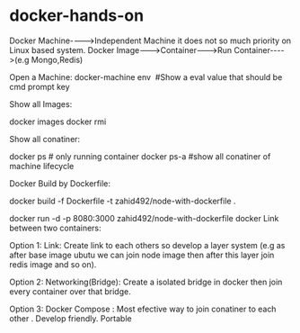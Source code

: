 # docker-hands-on

Docker Machine---->Independent Machine it does not so much priority on Linux based system.
Docker Image--->Container--->Run Container---->(e.g Mongo,Redis)

Open a Machine:
docker-machine env <Image Name>
      #Show a eval value that should be cmd prompt key

Show all Images:

docker images
docker rmi <Image Name>


Show all conatiner:

docker ps # only running container
docker ps-a #show all conatiner of machine lifecycle

Docker Build by Dockerfile:

 docker build -f Dockerfile -t zahid492/node-with-dockerfile .


 docker run -d -p 8080:3000 zahid492/node-with-dockerfile
docker Link between two containers:

Option 1:
 Link: Create link to each others so develop a layer system (e.g as after base image ubutu we can join node image then after this layer join redis image and so on).

Option 2: 
 Networking(Bridge): Create a isolated bridge in docker then join every container over that bridge.

Option 3:
  Docker Compose : Most efective way to join conatiner to each other . Develop friendly. Portable








